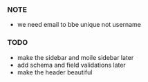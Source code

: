 
### NOTE
- we need email to bbe unique not username


### TODO
- make the sidebar and moile sidebar later
- add schema and field validations later
- make the header beautiful